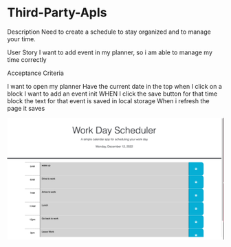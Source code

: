 # Third-Party-ApIs

Description
Need to create a schedule to stay organized and to manage your time.

User Story
I want to add event in my planner, so i am able to manage my time correctly

Acceptance Criteria

I want to open my planner
Have the current date in the top
when I click on a block
I  want to add an event init
WHEN I click the save button for that time block
the text for that event is saved in local storage
When i refresh the page it saves

![](picture.png)